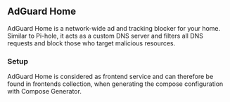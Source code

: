 ## AdGuard Home
AdGuard Home is a network-wide ad and tracking blocker for your home. Similar to Pi-hole, it acts as a custom DNS server and filters all DNS requests and block those who target malicious resources.

### Setup
AdGuard Home is considered as frontend service and can therefore be found in frontends collection, when generating the compose configuration with Compose Generator.
